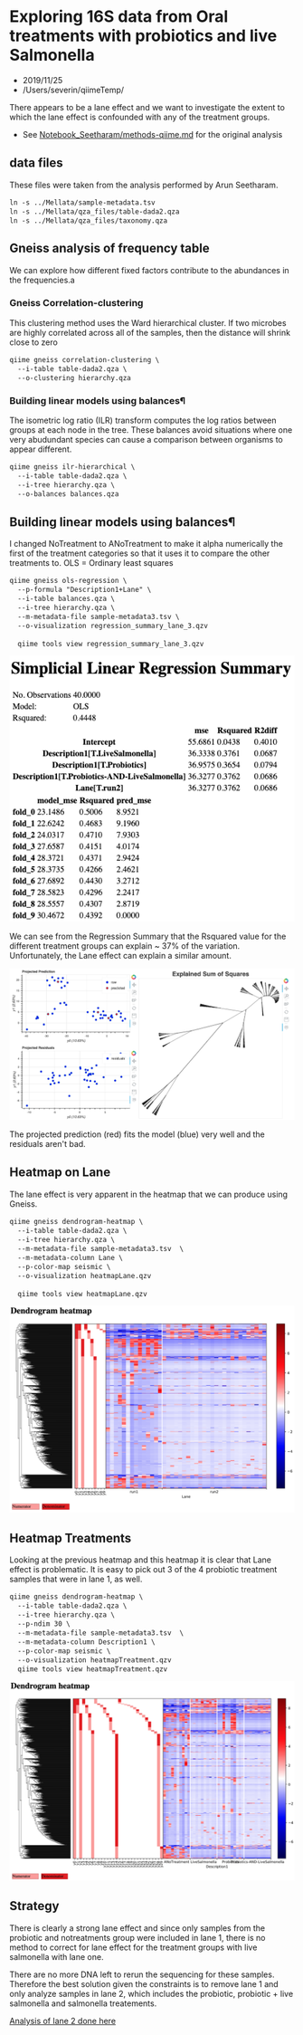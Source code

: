 # Exploring 16S data from Oral treatments with probiotics and live Salmonella

* 2019/11/25
* /Users/severin/qiimeTemp/

There appears to be a lane effect and we want to investigate the extent to which the lane effect is confounded with any of the treatment groups.

* See [Notebook_Seetharam/methods-qiime.md](/MelhaMellata/Notebook_Seetharam/methods-qiime.md) for the original analysis


## data files

These files were taken from the analysis performed by Arun Seetharam.
```
ln -s ../Mellata/sample-metadata.tsv
ln -s ../Mellata/qza_files/table-dada2.qza
ln -s ../Mellata/qza_files/taxonomy.qza

```

## Gneiss analysis of frequency table

We can explore how different fixed factors contribute to the abundances in the frequencies.a

### Gneiss Correlation-clustering

This clustering method uses the Ward hierarchical cluster.  If two microbes are highly correlated across all of the samples, then the distance will shrink close to zero

```
qiime gneiss correlation-clustering \
  --i-table table-dada2.qza \
  --o-clustering hierarchy.qza
```

### Building linear models using balances¶

The isometric log ratio (ILR) transform computes the log ratios between groups at each node in the tree.  These balances avoid situations where one very abudundant species can cause a comparison between organisms to appear different.

```
qiime gneiss ilr-hierarchical \
  --i-table table-dada2.qza \
  --i-tree hierarchy.qza \
  --o-balances balances.qza
```


## Building linear models using balances¶

I changed NoTreatment to ANoTreatment to make it alpha numerically the first of the treatment categories so that it uses it to compare the other treatments to.  OLS = Ordinary least squares


```
qiime gneiss ols-regression \
  --p-formula "Description1+Lane" \
  --i-table balances.qza \
  --i-tree hierarchy.qza \
  --m-metadata-file sample-metadata3.tsv \
  --o-visualization regression_summary_lane_3.qzv

  qiime tools view regression_summary_lane_3.qzv
```

![](01a_gneissMM/RegressionSummaryA-toControl.png)

We can see from the Regression Summary that the Rsquared value for the different treatment groups can explain ~ 37% of the variation.  Unfortunately, the Lane effect can explain a similar amount.  

![](01a_gneissMM/RegressionSummaryB-toControl.png)

The projected prediction (red) fits the model (blue) very well and the residuals aren't bad.




## Heatmap on Lane

The lane effect is very apparent in the heatmap that we can produce using Gneiss.

```
qiime gneiss dendrogram-heatmap \
  --i-table table-dada2.qza \
  --i-tree hierarchy.qza \
  --m-metadata-file sample-metadata3.tsv  \
  --m-metadata-column Lane \
  --p-color-map seismic \
  --o-visualization heatmapLane.qzv

  qiime tools view heatmapLane.qzv
  ```

![](/Notebook_Severin/01a_gneissMM/HeatmapLaneEffect.png)


## Heatmap Treatments

Looking at the previous heatmap and this heatmap it is clear that Lane effect is problematic. It is easy to pick out 3 of the 4 probiotic treatment samples that were in lane 1, as well.

```
qiime gneiss dendrogram-heatmap \
  --i-table table-dada2.qza \
  --i-tree hierarchy.qza \
  --p-ndim 30 \
  --m-metadata-file sample-metadata3.tsv  \
  --m-metadata-column Description1 \
  --p-color-map seismic \
  --o-visualization heatmapTreatment.qzv
  qiime tools view heatmapTreatment.qzv
  ```
![](/Notebook_Severin/01a_gneissMM/HeatmapTreatments-toControl.png)


## Strategy

There is clearly a strong lane effect and since only samples from the probiotic and notreatments group were included in lane 1, there is no method to correct for lane effect for the treatment groups with live salmonella with lane one.  

There are no more DNA left to rerun the sequencing for these samples.  Therefore the best solution given the constraints is to remove lane 1 and only analyze samples in lane 2, which includes the probiotic, probiotic + live salmonella and salmonella treatements.

[Analysis of lane 2 done here](/MelhaMellata/Notebook_Severin/01b_qiime.md)
